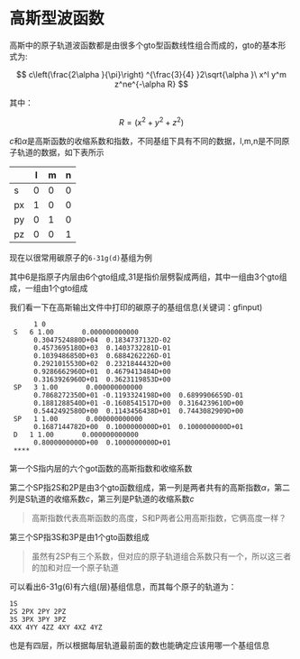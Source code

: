 # 高斯型波函数
高斯中的原子轨道波函数都是由很多个gto型函数线性组合而成的，gto的基本形式为:

$$
c\left(\frac{2\alpha }{\pi}\right) ^{\frac{3}{4} }2\sqrt{\alpha }\ x^l y^m z^ne^{-\alpha R}
$$

其中：

$$
R=(x^2+y^2+z^2)
$$

$c$和$\alpha$是高斯函数的收缩系数和指数，不同基组下具有不同的数据，l,m,n是不同原子轨道的数据，如下表所示

|    | l | m | n |
|--- |---|---|---|
| s  | 0 | 0 | 0 |
| px | 1 | 0 | 0 |
| py | 0 | 1 | 0 |
| pz | 0 | 0 | 1 |


现在以很常用碳原子的`6-31g(d)`基组为例

其中6是指原子内层由6个gto组成,31是指价层劈裂成两组，其中一组由3个gto组成，一组由1个gto组成

我们看一下在高斯输出文件中打印的碳原子的基组信息(关键词：gfinput)
```
      1 0
 S   6 1.00       0.000000000000
      0.3047524880D+04  0.1834737132D-02
      0.4573695180D+03  0.1403732281D-01
      0.1039486850D+03  0.6884262226D-01
      0.2921015530D+02  0.2321844432D+00
      0.9286662960D+01  0.4679413484D+00
      0.3163926960D+01  0.3623119853D+00
 SP   3 1.00       0.000000000000
      0.7868272350D+01 -0.1193324198D+00  0.6899906659D-01
      0.1881288540D+01 -0.1608541517D+00  0.3164239610D+00
      0.5442492580D+00  0.1143456438D+01  0.7443082909D+00
 SP   1 1.00       0.000000000000
      0.1687144782D+00  0.1000000000D+01  0.1000000000D+01
 D   1 1.00       0.000000000000
      0.8000000000D+00  0.1000000000D+01
 ****
```
第一个S指内层的六个got函数的高斯指数和收缩系数

第二个SP指2S和2P是由3个gto函数组成，第一列是两者共有的高斯指数$\alpha$，第二列是S轨道的收缩系数$c$，第三列是P轨道的收缩系数$c$

> 高斯指数代表高斯函数的高度，S和P两者公用高斯指数，它俩高度一样？

第三个SP指3S和3P是由1个gto函数组成

> 虽然有2SP有三个系数，但对应的原子轨道组合系数只有一个，所以这三者的加和对应一个原子轨道

可以看出6-31g(6)有六组(层)基组信息，而其每个原子的轨道为：
```
1S
2S 2PX 2PY 2PZ
3S 3PX 3PY 3PZ
4XX 4YY 4ZZ 4XY 4XZ 4YZ
```
也是有四层，所以根据每层轨道最前面的数也能确定应该用哪一个基组信息